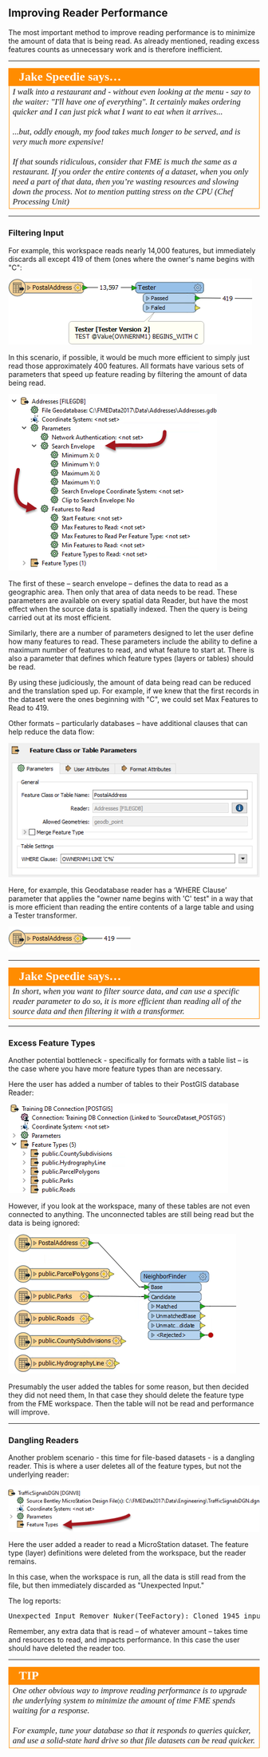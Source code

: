 ## Improving Reader Performance ##

The most important method to improve reading performance is to minimize the amount of data that is being read. As already mentioned, reading excess features counts as unnecessary work and is therefore inefficient.

---

<table style="border-spacing: 0px">
<tr>
<td style="vertical-align:middle;background-color:darkorange;border: 2px solid darkorange">
<i class="fa fa-quote-left fa-lg fa-pull-left fa-fw" style="color:white;padding-right: 12px;vertical-align:text-top"></i>
<span style="color:white;font-size:x-large;font-weight: bold;font-family:serif">Jake Speedie says…</span>
</td>
</tr>

<tr>
<td style="border: 1px solid darkorange">
<span style="font-family:serif; font-style:italic; font-size:larger">
I walk into a restaurant and - without even looking at the menu - say to the waiter: "I'll have one of everything". It certainly makes ordering quicker and I can just pick what I want to eat when it arrives...
<br><br>...but, oddly enough, my food takes much longer to be served, and is very much more expensive!
<br><br>If that sounds ridiculous, consider that FME is much the same as a restaurant. If you order the entire contents of a dataset, when you only need a part of that data, then you’re wasting resources and slowing down the process. Not to mention putting stress on the CPU (Chef Processing Unit)
</span>
</td>
</tr>
</table>

---

### Filtering Input ###

For example, this workspace reads nearly 14,000 features, but immediately discards all except 419 of them (ones where the owner's name begins with "C":

![](./Images/Img2.014.ImprovingReaderPerformanceBadWorkspace.png)

In this scenario, if possible, it would be much more efficient to simply just read those approximately 400 features. All formats have various sets of parameters that speed up feature reading by filtering the amount of data being read. 

![](./Images/Img2.015.ImprovingReaderPerformanceNavParams.png)

The first of these – search envelope – defines the data to read as a geographic area. Then only that area of data needs to be read. These parameters are available on every spatial data Reader, but have the most effect when the source data is spatially indexed. Then the query is being carried out at its most efficient.

Similarly, there are a number of parameters designed to let the user define how many features to read. These parameters include the ability to define a maximum number of features to read, and what feature to start at. There is also a parameter that defines which feature types (layers or tables) should be read.

By using these judiciously, the amount of data being read can be reduced and the translation sped up. For example, if we knew that the first records in the dataset were the ones beginning with "C", we could set Max Features to Read to 419. 

Other formats – particularly databases – have additional clauses that can help reduce the data flow:

![](./Images/Img2.016.ImprovingReaderPerformanceSQLWhere.png)

Here, for example, this Geodatabase reader has a ‘WHERE Clause’ parameter that applies the "owner name begins with 'C' test" in a way that is more efficient than reading the entire contents of a large table and using a Tester transformer.

![](./Images/Img2.017.ImprovingReaderPerformanceSQLWhereResults.png)

---

<table style="border-spacing: 0px">
<tr>
<td style="vertical-align:middle;background-color:darkorange;border: 2px solid darkorange">
<i class="fa fa-quote-left fa-lg fa-pull-left fa-fw" style="color:white;padding-right: 12px;vertical-align:text-top"></i>
<span style="color:white;font-size:x-large;font-weight: bold;font-family:serif">Jake Speedie says…</span>
</td>
</tr>

<tr>
<td style="border: 1px solid darkorange">
<span style="font-family:serif; font-style:italic; font-size:larger">
In short, when you want to filter source data, and can use a specific reader parameter to do so, it is more efficient than reading all of the source data and then filtering it with a transformer.
</span>
</td>
</tr>
</table>

---

### Excess Feature Types ###

Another potential bottleneck - specifically for formats with a table list – is the case where you have more feature types than are necessary.

Here the user has added a number of tables to their PostGIS database Reader:

![](./Images/Img2.018.ReaderPerformanceFeatureTypeList.png)

However, if you look at the workspace, many of these tables are not even connected to anything. The unconnected tables are still being read but the data is being ignored:

![](./Images/Img2.019.ReaderPerformanceUnusedFeatureType.png)

Presumably the user added the tables for some reason, but then decided they did not need them, In that case they should delete the feature type from the FME workspace. Then the table will not be read and performance will improve.

---

### Dangling Readers ###

Another problem scenario - this time for file-based datasets - is a dangling reader. This is where a user deletes all of the feature types, but not the underlying reader:

![](./Images/Img2.020.ReaderPerformanceDanglingReader.png)

Here the user added a reader to read a MicroStation dataset. The feature type (layer) definitions were deleted from the workspace, but the reader remains.

In this case, when the workspace is run, all the data is still read from the file, but then immediately discarded as "Unexpected Input." 

The log reports:

<pre>
Unexpected Input Remover Nuker(TeeFactory): Cloned 1945 input feature(s) into 0 output feature(s)
</pre>

Remember, any extra data that is read – of whatever amount – takes time and resources to read, and impacts performance. In this case the user should have deleted the reader too.

---

<!--Tip Section--> 

<table style="border-spacing: 0px">
<tr>
<td style="vertical-align:middle;background-color:darkorange;border: 2px solid darkorange">
<i class="fa fa-info-circle fa-lg fa-pull-left fa-fw" style="color:white;padding-right: 12px;vertical-align:text-top"></i>
<span style="color:white;font-size:x-large;font-weight: bold;font-family:serif">TIP</span>
</td>
</tr>

<tr>
<td style="border: 1px solid darkorange">
<span style="font-family:serif; font-style:italic; font-size:larger">
One other obvious way to improve reading performance is to upgrade the underlying system to minimize the amount of time FME spends waiting for a response.
<br><br>For example, tune your database so that it responds to queries quicker, and use a solid-state hard drive so that file datasets can be read quicker.
</span>
</td>
</tr>
</table>
